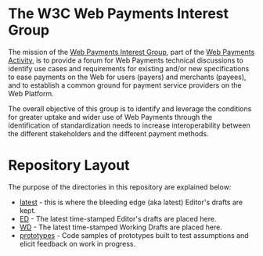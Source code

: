 # The W3C Web Payments Interest Group

The mission of the [Web Payments Interest Group](http://www.w3.org/blog/wpig/), 
part of the [Web Payments Activity](http://www.w3.org/Payments/Activity.html), 
is to provide a forum for Web Payments technical discussions to identify 
use cases and requirements for existing and/or new specifications to ease 
payments on the Web for users (payers) and merchants (payees), and to 
establish a common ground for payment service providers on the Web Platform. 

The overall objective of this group is to identify and leverage the conditions 
for greater uptake and wider use of Web Payments through the identification of 
standardization needs to increase interoperability between the different 
stakeholders and the different payment methods.

# Repository Layout

The purpose of the directories in this repository are explained below:

* [latest](latest) - this is where the bleeding edge (aka latest) 
                     Editor's drafts are kept.
* [ED](ED) - The latest time-stamped Editor's drafts are placed here.
* [WD](WD) - The latest time-stamped Working Drafts are placed here.
* [prototypes](prototypes) - Code samples of prototypes built to test assumptions and elicit feedback on work in progress.


